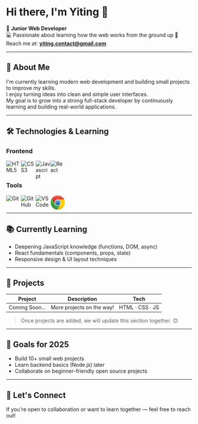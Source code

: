 # Hi there, I'm Yiting 👋

🌱 **Junior Web Developer**  
💻 Passionate about learning how the web works from the ground up 
📧 Reach me at: **yiting.contact@gmail.com**

---

## 🚀 About Me

I'm currently learning modern web development and building small projects to improve my skills.  
I enjoy turning ideas into clean and simple user interfaces.  
My goal is to grow into a strong full-stack developer by continuously learning and building real-world applications.

---

## 🛠️ Technologies & Learning

### **Frontend**
<p>
  <img align="left" alt="HTML5" width="40px" src="https://cdn.jsdelivr.net/gh/devicons/devicon/icons/html5/html5-original.svg" />
  <img align="left" alt="CSS3" width="40px" src="https://cdn.jsdelivr.net/gh/devicons/devicon/icons/css3/css3-original.svg" />
  <img align="left" alt="Javascript" width="40px" src="https://cdn.jsdelivr.net/gh/devicons/devicon/icons/javascript/javascript-original.svg" />
  <img align="left" alt="React" width="40px" src="https://cdn.jsdelivr.net/gh/devicons/devicon/icons/react/react-original.svg" />
</p>
<br><br>

### **Tools**
<p>
  <img align="left" alt="Git" width="40px" src="https://cdn.jsdelivr.net/gh/devicons/devicon/icons/git/git-original.svg" />
  <img align="left" alt="GitHub" width="40px" src="https://cdn.jsdelivr.net/gh/devicons/devicon/icons/github/github-original.svg" />
  <img align="left" alt="VS Code" width="40px" src="https://cdn.jsdelivr.net/gh/devicons/devicon/icons/vscode/vscode-original.svg" />
  <img align="left" alt="Chrome DevTools" width="40px" src="https://raw.githubusercontent.com/devicons/devicon/master/icons/chrome/chrome-original.svg" />
</p>
<br><br>

---

## 📚 Currently Learning
- Deepening JavaScript knowledge (functions, DOM, async)
- React fundamentals (components, props, state)
- Responsive design & UI layout techniques

---

## 🧩 Projects

| Project | Description | Tech |
|--------|-------------|------|
| Coming Soon... | More projects on the way! | HTML · CSS · JS |

> Once projects are added, we will update this section together. 😊

---

## 🎯 Goals for 2025
- Build 10+ small web projects
- Learn backend basics (Node.js) later
- Collaborate on beginner-friendly open source projects

---

## 🤝 Let's Connect
If you're open to collaboration or want to learn together — feel free to reach out!

